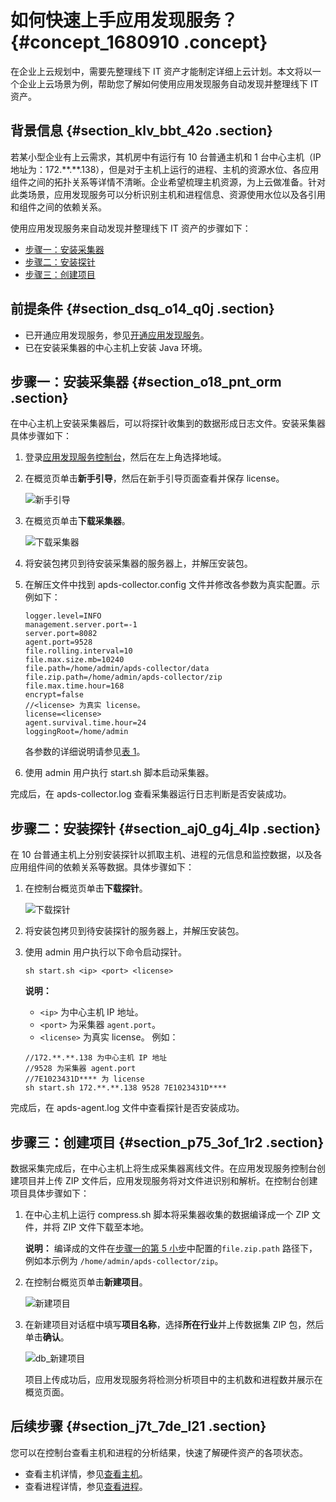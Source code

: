 # 如何快速上手应用发现服务？ {#concept_1680910 .concept}

在企业上云规划中，需要先整理线下 IT 资产才能制定详细上云计划。本文将以一个企业上云场景为例，帮助您了解如何使用应用发现服务自动发现并整理线下 IT 资产。

## 背景信息 {#section_klv_bbt_42o .section}

若某小型企业有上云需求，其机房中有运行有 10 台普通主机和 1 台中心主机（IP 地址为：172.\*\*.\*\*.138），但是对于主机上运行的进程、主机的资源水位、各应用组件之间的拓扑关系等详情不清晰。企业希望梳理主机资源，为上云做准备。针对此类场景，应用发现服务可以分析识别主机和进程信息、资源使用水位以及各引用和组件之间的依赖关系。

使用应用发现服务来自动发现并整理线下 IT 资产的步骤如下：

-   [步骤一：安装采集器](#section_o18_pnt_orm)
-   [步骤二：安装探针](#section_aj0_g4j_4lp)
-   [步骤三：创建项目](#section_p75_3of_1r2)

## 前提条件 {#section_dsq_o14_q0j .section}

-   已开通应用发现服务，参见[开通应用发现服务](cn.zh-CN/快速入门/开通应用发现服务.md#)。
-   已在安装采集器的中心主机上安装 Java 环境。

## 步骤一：安装采集器 {#section_o18_pnt_orm .section}

在中心主机上安装采集器后，可以将探针收集到的数据形成日志文件。安装采集器具体步骤如下：

1.  登录[应用发现服务控制台](https://apds.console.aliyun.com)，然后在左上角选择地域。
2.  在概览页单击**新手引导**，然后在新手引导页面查看并保存 license。

    ![新手引导](http://static-aliyun-doc.oss-cn-hangzhou.aliyuncs.com/assets/img/1332370/156708141956979_zh-CN.png)

3.  在概览页单击**下载采集器**。

    ![下载采集器](http://static-aliyun-doc.oss-cn-hangzhou.aliyuncs.com/assets/img/1332370/156708141956973_zh-CN.png)

4.  将安装包拷贝到待安装采集器的服务器上，并解压安装包。
5.  在解压文件中找到 apds-collector.config 文件并修改各参数为真实配置。示例如下：

    ``` {#codeblock_ysy_7p2_o0o}
    logger.level=INFO
    management.server.port=-1
    server.port=8082
    agent.port=9528
    file.rolling.interval=10
    file.max.size.mb=10240
    file.path=/home/admin/apds-collector/data
    file.zip.path=/home/admin/apds-collector/zip
    file.max.time.hour=168
    encrypt=false
    //<license> 为真实 license。
    license=<license>
    agent.survival.time.hour=24
    loggingRoot=/home/admin
    ```

    各参数的详细说明请参见[表 1](../../../../cn.zh-CN/操作指南/准备工作/安装采集器.md#table_ldn_rvz_z5q)。

6.  使用 admin 用户执行 start.sh 脚本启动采集器。

完成后，在 apds-collector.log 查看采集器运行日志判断是否安装成功。

## 步骤二：安装探针 {#section_aj0_g4j_4lp .section}

在 10 台普通主机上分别安装探针以抓取主机、进程的元信息和监控数据，以及各应用组件间的依赖关系等数据。具体步骤如下：

1.  在控制台概览页单击**下载探针**。

    ![下载探针](http://static-aliyun-doc.oss-cn-hangzhou.aliyuncs.com/assets/img/1332370/156708141956980_zh-CN.png)

2.  将安装包拷贝到待安装探针的服务器上，并解压安装包。
3.  使用 admin 用户执行以下命令启动探针。

    ``` {#codeblock_ivo_2ip_8af}
    sh start.sh <ip> <port> <license>
    ```

    **说明：** 

    -   `<ip>` 为中心主机 IP 地址。
    -   `<port>` 为采集器 `agent.port`。
    -   `<license>` 为真实 license。
    例如：

    ``` {#codeblock_yun_53k_axy}
    //172.**.**.138 为中心主机 IP 地址
    //9528 为采集器 agent.port
    //7E1023431D**** 为 license
    sh start.sh 172.**.**.138 9528 7E1023431D****
    ```


完成后，在 apds-agent.log 文件中查看探针是否安装成功。

## 步骤三：创建项目 {#section_p75_3of_1r2 .section}

数据采集完成后，在中心主机上将生成采集器离线文件。在应用发现服务控制台创建项目并上传 ZIP 文件后，应用发现服务将对文件进识别和解析。在控制台创建项目具体步骤如下：

1.  在中心主机上运行 compress.sh 脚本将采集器收集的数据编译成一个 ZIP 文件，并将 ZIP 文件下载至本地。

    **说明：** 编译成的文件在[步骤一的第 5 小步](#config)中配置的`file.zip.path` 路径下，例如本示例为 `/home/admin/apds-collector/zip`。

2.  在控制台概览页单击**新建项目**。

    ![新建项目](http://static-aliyun-doc.oss-cn-hangzhou.aliyuncs.com/assets/img/1332370/156708141956983_zh-CN.png)

3.  在新建项目对话框中填写**项目名称**，选择**所在行业**并上传数据集 ZIP 包，然后单击**确认**。

    ![db_新建项目](http://static-aliyun-doc.oss-cn-hangzhou.aliyuncs.com/assets/img/1332370/156708141956985_zh-CN.png)

    项目上传成功后，应用发现服务将检测分析项目中的主机数和进程数并展示在概览页面。


## 后续步骤 {#section_j7t_7de_l21 .section}

您可以在控制台查看主机和进程的分析结果，快速了解硬件资产的各项状态。

-   查看主机详情，参见[查看主机](../../../../cn.zh-CN/操作指南/控制台指南/查看主机.md#)。
-   查看进程详情，参见[查看进程](../../../../cn.zh-CN/操作指南/控制台指南/查看进程.md#)。

